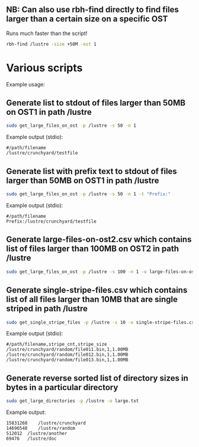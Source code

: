 ## NB: Can also use rbh-find directly to find files larger than a certain size on a specific OST
Runs much faster than the script!
```bash
rbh-find /lustre -size +50M -ost 1
```

# Various scripts

Example usage:

## Generate list to stdout of files larger than 50MB on OST1 in path /lustre
```bash
sudo get_large_files_on_ost -p /lustre -s 50 -n 1
```

Example output (stdio):
```
#/path/filename
/lustre/crunchyard/testfile
```

## Generate list with prefix text to stdout of files larger than 50MB on OST1 in path /lustre
```bash
sudo get_large_files_on_ost -p /lustre -s 50 -n 1 -t "Prefix:" 
```

Example output (stdio):
```
#/path/filename
Prefix:/lustre/crunchyard/testfile
```

## Generate large-files-on-ost2.csv which contains list of files larger than 100MB on OST2 in path /lustre
```bash
sudo get_large_files_on_ost -p /lustre -s 100 -n 1 -o large-files-on-ost2.csv
```

## Generate single-stripe-files.csv which contains list of all files larger than 10MB that are single striped in path /lustre
```bash
sudo get_single_stripe_files -p /lustre -s 10 -o single-stripe-files.csv
```

Example output (stdio):
```
#/path/filename,stripe_cnt,stripe_size
/lustre/crunchyard/random/file011.bin,1,1.00MB
/lustre/crunchyard/random/file012.bin,1,1.00MB
/lustre/crunchyard/random/file013.bin,1,1.00MB
```

## Generate reverse sorted list of directory sizes in bytes in a particular directory
```bash
sudo get_large_directories -p /lustre -o large.txt
```

Example output:
```
15831268	/lustre/crunchyard
14696548	/lustre/random
512012	/lustre/another
69476	/lustre/doc
```
